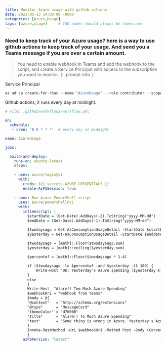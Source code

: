 ```yaml
---
title: Monitor Azure usage with github actions
date: 2023-05-13 14:00:00 -0000
categories: [Azure,Usage]
tags: [azure,usage]     # TAG names should always be lowercase
---
```


### Need to keep track of your Azure usage? here is a way to use github actions to keep track of your usage. And send you a Teams message if you are over a certain amount.

> You need to enable webhook in Teams and add the webhook to the script, and create a Service Principal with access to the subscription you want to monitor.
{: .prompt-info }

Service Principal
```powershell
az ad sp create-for-rbac --name "AzureUsage" --role contributor --scopes /subscriptions/0692777c --sdk-auth
```

Github actions, it runs every day at midnight.

```yaml
# File: .github/workflows/workflow.yml

on:
  schedule:
   - cron: '0 0 * * *'  # every day at midnight

name: AzureUsage

jobs:

  build-and-deploy:
    runs-on: ubuntu-latest
    steps:
    
    - uses: azure/login@v1
      with:
        creds: ${{ secrets.AZURE_CREDENTIALS }}
        enable-AzPSSession: true 
        
    - name: Run Azure PowerShell script
      uses: azure/powershell@v1
      with:
        inlinescript: |
          $startDate = (Get-Date).AddDays(-2).ToString("yyyy-MM-dd")
          $endDate = (Get-Date).AddDays(-1).ToString("yyyy-MM-dd")

          $twodaysago = Get-AzConsumptionUsageDetail -StartDate $startDate -EndDate $startDate | Measure-Object -Property PretaxCost -Sum | Select-Object Sum
          $yesterday = Get-AzConsumptionUsageDetail -StartDate $enddate -EndDate $enddate | Measure-Object -Property PretaxCost -Sum | Select-Object Sum
                    
          $twodaysago = [math]::Floor($twodaysago.sum)
          $yesterday = [math]::ceiling($yesterday.sum)

          $percentof = [math]::Floor($twodaysago * 1.4)

          if ($twodaysago -le $percentof -and $yesterday -lt 100) {
              Write-Host "OK: Yesterday's Azure spending ($yesterday €) is not 40% more than 2 days ago ($twodaysago €) and not more than 100€ | yesterday=$yesterday, spending2daysago=$twodaysago"
          }
          else
          {
          Write-Host  "Alarm!! Tom Much Azure Spending"
          $webhookUri = "webhook from teams"
          $body = @{
          "@context"   = "http://schema.org/extensions"
          "@type"      = "MessageCard"
          "themeColor" = "d70000"
          "title"      = "Alarm!! To Much Azure Spending"
          "text"       = "Some thing is wrong in Azure. Yesterday's Azure spending ($yesterday) is 40% more than 2 days ago ($twodaysago) or more than 100€"
          }
          Invoke-RestMethod -Uri $webhookUri -Method Post -Body (ConvertTo-Json -InputObject $body) 
          }
        azPSVersion: "latest"
```